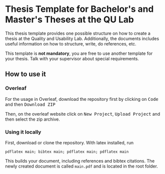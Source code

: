 # Thesis Template for Bachelor's and Master's Theses at the QU Lab

This thesis template provides one possible structure on how to create a thesis at the Quality and Usability Lab.
Additionally, the documents includes useful information on how to structure, write, do references, etc.

This template is **not mandatory**, you are free to use another template for your thesis. Talk with your supervisor about special requirements.

## How to use it

### Overleaf

For the usage in Overleaf, download the repository first by clicking on <kbd>Code</kbd> and then <kbd>Download ZIP</kbd>

Then, on the overleaf website click on <kbd>New Project</kbd>, <kbd>Upload Project</kbd> and then select the zip archive.

### Using it locally

First, download or clone the repository. With latex installed, run

```
pdflatex main; bibtex main; pdflatex main; pdflatex main
```

This builds your document, including references and bibtex citations. The newly created document is called `main.pdf` and is located in the root folder.
